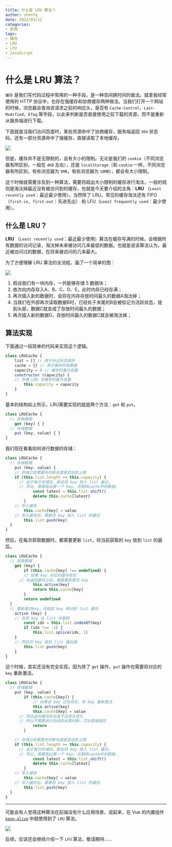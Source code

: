 ```yaml
---
title: 什么是 LRU 算法？
author: shenfq
date: 2022/03/12
categories:
- 前端
tags:
- 缓存
- LRU
- LFU
- JavaScript
---
```


# 什么是 LRU 算法？

`缓存` 是我们写代码过程中常用的一种手段，是一种空间换时间的做法。就拿我经常使用的 HTTP 协议中，也存在强缓存和协商缓存两种做法。当我们打开一个网站的时候，浏览器会查询该请求之前的响应头，是否有 `Cache-Control`、`Last-Modified`、`ETag` 等字段，以此来判断是否直接使用之前下载的资源，而不是重新从服务端进行下载。

下面就是当我们访问百度时，某些资源命中了协商缓存，服务端返回 `304` 状态码，还有一部分资源命中了强缓存，直接读取了本地缓存。

![](https://file.shenfq.com/pic/202203121421464.png)

但是，缓存并不是无限制的，会有大小的限制。无论是我们的 `cookie`（不同浏览器有所区别，一般在 `4KB` 左右），还是 `localStorage`（和 `cookie` 一样，不同浏览器有所区别，有些浏览器为 `5MB`，有些浏览器为 `10MB`），都会有大小限制。

这个时候就需要涉及到一种算法，需要将超出大小限制的缓存进行淘汰，一般的规则是淘汰掉最近没有被访问到的缓存，也就是今天要介绍的主角：**LRU** （`Least recently used`：最近最少使用）。当然除了 LRU，常见的缓存淘汰还有 FIFO（`first-in, first-out`：先进先出） 和 LFU（`Least frequently used`：最少使用）。

## 什么是 LRU？

**LRU** （`Least recently used`：最近最少使用）算法在缓存写满的时候，会根据所有数据的访问记录，淘汰掉未来被访问几率最低的数据。也就是说该算法认为，最近被访问过的数据，在将来被访问的几率最大。

为了方便理解 LRU 算法的全流程，画了一个简单的图：

![](https://file.shenfq.com/pic/202203121539347.png)

1. 假设我们有一块内存，一共能够存储 5 数据块；
2. 依次向内存存入A、B、C、D、E，此时内存已经存满；
3. 再次插入新的数据时，会将在内存存放时间最久的数据A淘汰掉；
4. 当我们在外部再次读取数据B时，已经处于末尾的B会被标记为活跃状态，提到头部，数据C就变成了存放时间最久的数据；
5. 再次插入新的数据G，存放时间最久的数据C就会被淘汰掉；

## 算法实现

下面通过一段简单的代码来实现这个逻辑。

```js
class LRUCache {
	list = [] // 用于标记先后顺序
	cache = {} // 用于缓存所有数据
	capacity = 0 // 缓存的最大容量
	constructor (capacity) {
    // 存储 LRU 可缓存的最大容量
		this.capacity = capacity
	}
}
```

基本的结构如上所示，LRU需要实现的就是两个方法：`get` 和 `put`。

```js
class LRUCache {
  // 获取数据
	get (key) { }
  // 存储数据
	put (key, value) { }
}
```

我们现在看看如何进行数据的存储：

```js
class LRUCache {
  // 存储数据
	put (key, value) {
    // 存储之前需要先判断长度是否达到上限
    if (this.list.length >= this.capacity) {
      // 由于每次存储后，都会将 key 放入 list 最后，
      // 所以，需要取出第一个 key，并删除cache中的数据。
			const latest = this.list.shift()
			delete this.cache[latest]
		}
    // 写入缓存
		this.cache[key] = value
    // 写入缓存后，需要将 key 放入 list 的最后
		this.list.push(key)
  }
}
```

然后，在每次获取数据时，都需要更新 `list`，将当前获取的 `key` 放到 `list` 的最后。

```js
class LRUCache {
  // 获取数据
	get (key) {
		if (this.cache[key] !== undefined) {
    	// 如果 key 对应的缓存存在
      // 在返回缓存之前，需要重新激活 key
			this.active(key)
			return this.cache[key]
		}
		return undefined
  }
  // 重新激活key，将指定 key 移动到 list 最后
	active (key) {
    // 先将 key 在 list 中删除
		const idx = this.list.indexOf(key)
		if (idx !== -1) {
			this.list.splice(idx, 1)
    }
    // 然后将 key 放到 list 最后面
		this.list.push(key)
	}
}
```

这个时候，其实还没有完全实现，因为除了 `get` 操作，`put` 操作也需要将对应的 `key` 重新激活。

```js
class LRUCache {
  // 存储数据
	put (key, value) {
		if (this.cache[key]) {
			// 如果该 key 之前存在，将 key 重新激活
			this.active(key)
			this.cache[key] = value
      // 而且此时缓存的长度不会发生变化
      // 所以不需要进行后续的长度判断，可以直接返回
			return
		}

    // 存储之前需要先判断长度是否达到上限
    if (this.list.length >= this.capacity) {
      // 由于每次存储后，都会将 key 放入 list 最后，
      // 所以，需要取出第一个 key，并删除cache中的数据。
			const latest = this.list.shift()
			delete this.cache[latest]
		}
    // 写入缓存
		this.cache[key] = value
    // 写入缓存后，需要将 key 放入 list 的最后
		this.list.push(key)
  }
}
```



---

可能会有人觉得这种算法在前端没有什么应用场景，说起来，在 Vue 的内置组件 [`keep-alive`](https://github.com/vuejs/core/blob/main/packages/runtime-core/src/components/KeepAlive.ts#L302) 中就使用到了 `LRU` 算法。

![](https://file.shenfq.com/pic/202203121723340.png)

后续，应该还会继续介绍一下 `LFU` 算法，敬请期待……